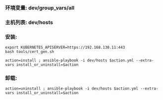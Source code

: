 ### 环境变量: dev/group_vars/all ###
### 主机列表: dev/hosts ###
### 安装:  ###
```
export KUBERNETES_APISERVER=https://192.168.130.11:443
bash tools/cert_gen.sh

action=install ; ansible-playbook -i dev/hosts $action.yml --extra-vars install_or_uninstall=$action
```
### 卸载: ###
```
action=uninstall ; ansible-playbook -i dev/hosts $action.yml --extra-vars install_or_uninstall=$action
```
